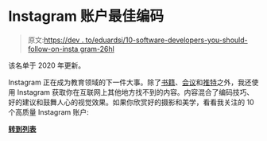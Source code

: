 # Instagram 账户最佳编码

> 原文:[https://dev . to/eduardsi/10-software-developers-you-should-follow-on-insta gram-26hl](https://dev.to/eduardsi/10-software-developers-you-should-follow-on-instagram-26hl)

该名单于 2020 年更新。

Instagram 正在成为教育领域的下一件大事。除了[书籍](https://sizovs.net/2019/03/17/the-best-books-all-software-developers-must-read/)、[会议](https://sizovs.net/2019/03/21/the-best-developer-conferences/)和[推特](https://sizovs.net/2019/05/25/developers-to-follow-on-twitter/)之外，我还使用 Instagram 获取你在互联网上其他地方找不到的内容。内容混合了编码技巧、好的建议和鼓舞人心的视觉效果。如果你欣赏好的摄影和美学，看看我关注的 10 个高质量 Instagram 账户:

**[转到列表](https://sizovs.net/2019/05/29/developers-to-follow-on-instagram/)**